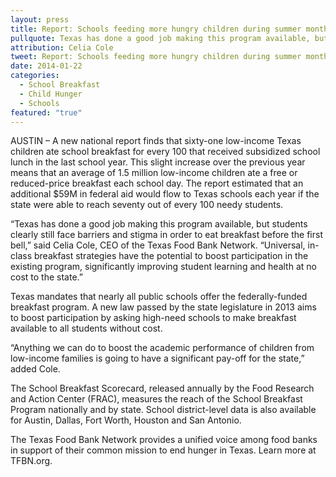 ```yaml
---
layout: press
title: Report: Schools feeding more hungry children during summer months
pullquote: Texas has done a good job making this program available, but students clearly still face barriers and stigma in order to eat breakfast before the first bell.
attribution: Celia Cole
tweet: Report: Schools feeding more hungry children during summer months
date: 2014-01-22
categories:
  - School Breakfast
  - Child Hunger
  - Schools
featured: "true"
---
```


AUSTIN – A new national report finds that sixty-one low-income Texas children ate school breakfast for every 100 that received subsidized school lunch in the last school year. This slight increase over the previous year means that an average of 1.5 million low-income children ate a free or reduced-price breakfast each school day. The report estimated that an additional $59M in federal aid would flow to Texas schools each year if the state were able to reach seventy out of every 100 needy students.

“Texas has done a good job making this program available, but students clearly still face barriers and stigma in order to eat breakfast before the first bell,” said Celia Cole, CEO of the Texas Food Bank Network. “Universal, in-class breakfast strategies have the potential to boost participation in the existing program, significantly improving student learning and health at no cost to the state.”

Texas mandates that nearly all public schools offer the federally-funded breakfast program. A new law passed by the state legislature in 2013 aims to boost participation by asking high-need schools to make breakfast available to all students without cost.

“Anything we can do to boost the academic performance of children from low-income families is going to have a significant pay-off for the state,” added Cole.

The School Breakfast Scorecard, released annually by the Food Research and Action Center (FRAC), measures the reach of the School Breakfast Program nationally and by state. School district-level data is also available for Austin, Dallas, Fort Worth, Houston and San Antonio.

The Texas Food Bank Network provides a unified voice among food banks in support of their common mission to end hunger in Texas. Learn more at TFBN.org.

# #
